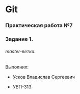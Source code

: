 # Git

### Практическая работа №7

### Задание 1.

###### master-ветка. 

Выполнил:

* Усков Владислав Сергеевич

* УВП-313